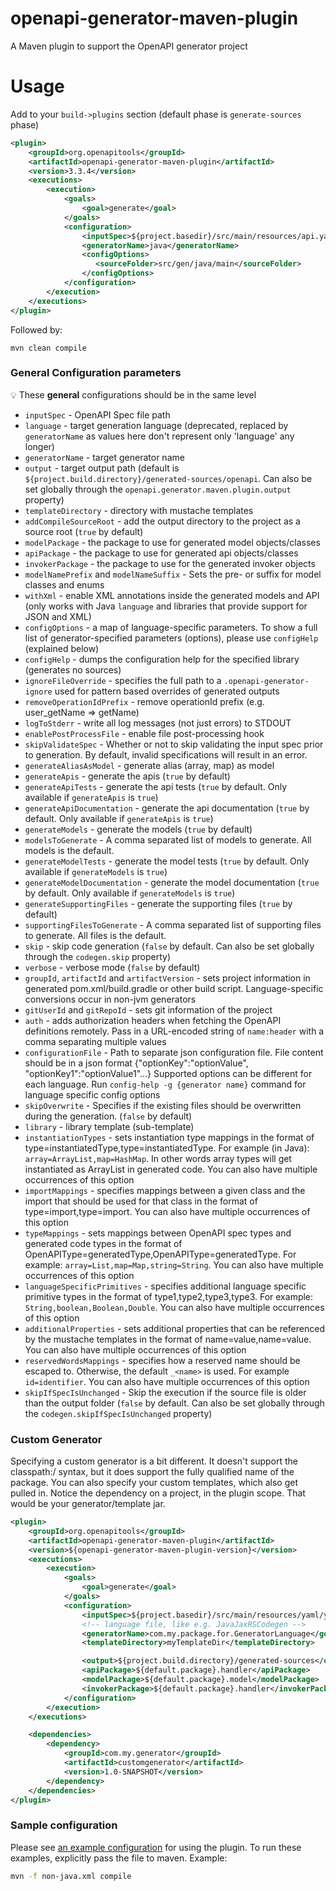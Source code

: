 openapi-generator-maven-plugin
============================

A Maven plugin to support the OpenAPI generator project

Usage
============================

Add to your `build->plugins` section (default phase is `generate-sources` phase)
```xml
<plugin>
    <groupId>org.openapitools</groupId>
    <artifactId>openapi-generator-maven-plugin</artifactId>
    <version>3.3.4</version>
    <executions>
        <execution>
            <goals>
                <goal>generate</goal>
            </goals>
            <configuration>
                <inputSpec>${project.basedir}/src/main/resources/api.yaml</inputSpec>
                <generatorName>java</generatorName>
                <configOptions>
                   <sourceFolder>src/gen/java/main</sourceFolder>
                </configOptions>
            </configuration>
        </execution>
    </executions>
</plugin>
```

Followed by:

```
mvn clean compile
```

### General Configuration parameters

:bulb: These **general** configurations should be in the same level

- `inputSpec` - OpenAPI Spec file path
- `language` - target generation language (deprecated, replaced by `generatorName` as values here don't represent only 'language' any longer)
- `generatorName` - target generator name
- `output` - target output path (default is `${project.build.directory}/generated-sources/openapi`. Can also be set globally through the `openapi.generator.maven.plugin.output` property)
- `templateDirectory` - directory with mustache templates
- `addCompileSourceRoot` - add the output directory to the project as a source root (`true` by default)
- `modelPackage` - the package to use for generated model objects/classes
- `apiPackage` - the package to use for generated api objects/classes
- `invokerPackage` - the package to use for the generated invoker objects
- `modelNamePrefix` and `modelNameSuffix` - Sets the pre- or suffix for model classes and enums
- `withXml` - enable XML annotations inside the generated models and API (only works with Java `language` and libraries that provide support for JSON and XML)
- `configOptions` - a map of language-specific parameters. To show a full list of generator-specified parameters (options), please use `configHelp` (explained below)
- `configHelp` - dumps the configuration help for the specified library (generates no sources)
- `ignoreFileOverride` - specifies the full path to a `.openapi-generator-ignore` used for pattern based overrides of generated outputs
- `removeOperationIdPrefix` - remove operationId prefix (e.g. user_getName => getName)
- `logToStderr` - write all log messages (not just errors) to STDOUT
- `enablePostProcessFile` - enable file post-processing hook
- `skipValidateSpec` - Whether or not to skip validating the input spec prior to generation. By default, invalid specifications will result in an error.
- `generateAliasAsModel` - generate alias (array, map) as model
- `generateApis` - generate the apis (`true` by default)
- `generateApiTests` - generate the api tests (`true` by default. Only available if `generateApis` is `true`)
- `generateApiDocumentation` - generate the api documentation (`true` by default. Only available if `generateApis` is `true`)
- `generateModels` - generate the models (`true` by default)
- `modelsToGenerate` - A comma separated list of models to generate.  All models is the default.
- `generateModelTests` - generate the model tests (`true` by default. Only available if `generateModels` is `true`)
- `generateModelDocumentation` - generate the model documentation (`true` by default. Only available if `generateModels` is `true`)
- `generateSupportingFiles` - generate the supporting files (`true` by default)
- `supportingFilesToGenerate` - A comma separated list of supporting files to generate.  All files is the default.
- `skip` - skip code generation (`false` by default. Can also be set globally through the `codegen.skip` property)
- `verbose` - verbose mode (`false` by default)
- `groupId`, `artifactId` and `artifactVersion`  - sets project information in generated pom.xml/build.gradle or other build script. Language-specific conversions occur in non-jvm generators
- `gitUserId` and `gitRepoId` - sets git information of the project
- `auth` - adds authorization headers when fetching the OpenAPI definitions remotely. Pass in a URL-encoded string of `name:header` with a comma separating multiple values
- `configurationFile` - Path to separate json configuration file. File content should be in a json format {"optionKey":"optionValue", "optionKey1":"optionValue1"...} Supported options can be different for each language. Run `config-help -g {generator name}` command for language specific config options
- `skipOverwrite` - Specifies if the existing files should be overwritten during the generation. (`false` by default)
- `library` - library template (sub-template)
- `instantiationTypes` - sets instantiation type mappings in the format of type=instantiatedType,type=instantiatedType. For example (in Java): `array=ArrayList,map=HashMap`. In other words array types will get instantiated as ArrayList in generated code. You can also have multiple occurrences of this option
- `importMappings` - specifies mappings between a given class and the import that should be used for that class in the format of type=import,type=import. You can also have multiple occurrences of this option
- `typeMappings` - sets mappings between OpenAPI spec types and generated code types in the format of OpenAPIType=generatedType,OpenAPIType=generatedType. For example: `array=List,map=Map,string=String`. You can also have multiple occurrences of this option
- `languageSpecificPrimitives` - specifies additional language specific primitive types in the format of type1,type2,type3,type3. For example: `String,boolean,Boolean,Double`. You can also have multiple occurrences of this option
- `additionalProperties` - sets additional properties that can be referenced by the mustache templates in the format of name=value,name=value. You can also have multiple occurrences of this option
- `reservedWordsMappings` - specifies how a reserved name should be escaped to. Otherwise, the default `_<name>` is used. For example `id=identifier`. You can also have multiple occurrences of this option
- `skipIfSpecIsUnchanged` - Skip the execution if the source file is older than the output folder (`false` by default. Can also be set globally through the `codegen.skipIfSpecIsUnchanged` property)


### Custom Generator

Specifying a custom generator is a bit different. It doesn't support the classpath:/ syntax, but it does support the fully qualified name of the package. You can also specify your custom templates, which also get pulled in. Notice the dependency on a project, in the plugin scope. That would be your generator/template jar.

```xml
<plugin>
    <groupId>org.openapitools</groupId>
    <artifactId>openapi-generator-maven-plugin</artifactId>
    <version>${openapi-generator-maven-plugin-version}</version>
    <executions>
        <execution>
            <goals>
                <goal>generate</goal>
            </goals>
            <configuration>
                <inputSpec>${project.basedir}/src/main/resources/yaml/yamlfilename.yaml</inputSpec>
                <!-- language file, like e.g. JavaJaxRSCodegen -->
                <generatorName>com.my.package.for.GeneratorLanguage</generatorName>
                <templateDirectory>myTemplateDir</templateDirectory>

                <output>${project.build.directory}/generated-sources</output>
                <apiPackage>${default.package}.handler</apiPackage>
                <modelPackage>${default.package}.model</modelPackage>
                <invokerPackage>${default.package}.handler</invokerPackage>
            </configuration>
        </execution>
    </executions>

    <dependencies>
        <dependency>
            <groupId>com.my.generator</groupId>
            <artifactId>customgenerator</artifactId>
            <version>1.0-SNAPSHOT</version>
        </dependency>
    </dependencies>
</plugin>
```

### Sample configuration

Please see [an example configuration](examples) for using the plugin. To run these examples, explicitly pass the file to maven. Example:

```bash
mvn -f non-java.xml compile
```
